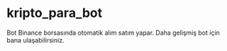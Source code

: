# kripto_para_bot
Bot Binance borsasında otomatik alım satım yapar. Daha gelişmiş bot için bana ulaşabilirsiniz.
